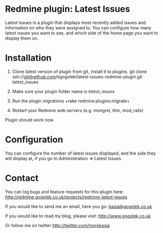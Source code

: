 Redmine plugin: Latest Issues
=============================

Latest Issues is a plugin that displays most recently added issues and information on who they were assigned to.
You can configure how many latest issues you want to see, and which side of the home page you want to display them on.

Installation
============
1. Clone latest version of plugin from git, install it to plugins. git clone ssh://git@github.com/kgogolek/latest-issues-redmine-plugin.git latest_issues

2. Make sure your plugin folder name is *latest_issues*

3. Run the plugin migrations +rake redmine:plugins:migrate+

4. Restart your Redmine web servers (e.g. mongrel, thin, mod_rails)

Plugin should work now.

Configuration
============

You can configure the number of latest issues displayed, and the side they will display at, if you go to Administration => Latest Issues.

Contact
=======

You can log bugs and feature requests for this plugin here:
http://redmine.gogolek.co.uk/projects/redmine-latest-issues

If you would like to send me an email, here you go: kasia@gogolek.co.uk

If you would like to read my blog, please visit:
http://www.gogolek.co.uk

Or follow me on twitter http://twitter.com/morekasia
